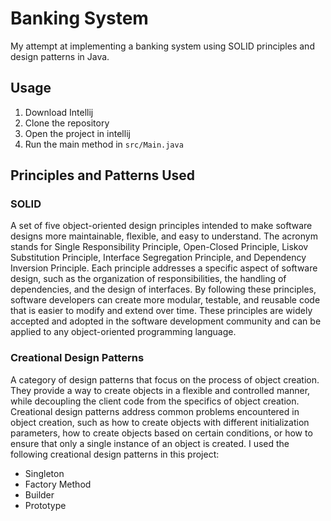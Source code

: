 # Banking System
My attempt at implementing a banking system using SOLID principles and design patterns in Java.

## Usage
1. Download Intellij
2. Clone the repository
3. Open the project in intellij
4. Run the main method in `src/Main.java`

## Principles and Patterns Used
### SOLID
A set of five object-oriented design principles intended to make software designs more maintainable, flexible, and easy to understand. The acronym stands for Single Responsibility Principle, Open-Closed Principle, Liskov Substitution Principle, Interface Segregation Principle, and Dependency Inversion Principle. Each principle addresses a specific aspect of software design, such as the organization of responsibilities, the handling of dependencies, and the design of interfaces. By following these principles, software developers can create more modular, testable, and reusable code that is easier to modify and extend over time. These principles are widely accepted and adopted in the software development community and can be applied to any object-oriented programming language.

### Creational Design Patterns
A category of design patterns that focus on the process of object creation. They provide a way to create objects in a flexible and controlled manner, while decoupling the client code from the specifics of object creation. Creational design patterns address common problems encountered in object creation, such as how to create objects with different initialization parameters, how to create objects based on certain conditions, or how to ensure that only a single instance of an object is created. 
I used the following creational design patterns in this project:
* Singleton
* Factory Method
* Builder
* Prototype


